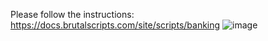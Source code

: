 Please follow the instructions: https://docs.brutalscripts.com/site/scripts/banking
![image](https://github.com/user-attachments/assets/f0dd0b71-f994-4522-918b-7a02d310ff21)
